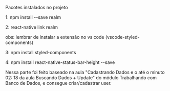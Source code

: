 Pacotes instalados no projeto

1: npm install --save realm

2: react-native  link realm

obs: lembrar de instalar a extensão no vs code (vscode-styled-components)

3: npm install styled-components

4: npm install react-native-status-bar-height --save

Nessa  parte foi feito baseado  na aula "Cadastrando Dados e o até o minuto 02: 18 da aula Buscando Dados + Update" do módulo Trabalhando com Banco de Dados, e consegue criar/cadastrar user.
